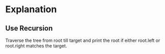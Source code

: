 # Explanation

## Use Recursion

Traverse the tree from root till target and print the root if either root.left or root.right matches the target.
